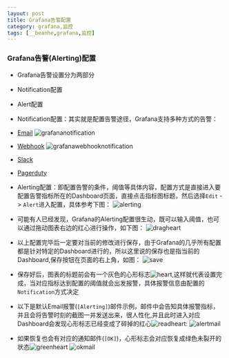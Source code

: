 ```yaml
---
layout: post
title: Grafana告警配置
category: grafana,监控
tags: [__beanhe,grafana,监控]
---
```


### Grafana告警(Alerting)配置

- Grafana告警设置分为两部分
 - Notification配置
 - Alert配置
	
- Notification配置：其实就是配置告警途径，Grafana支持多种方式的告警：
 - [Email](http://docs.grafana.org/alerting/notifications/#email)
![grafananotification](/files/201702/27135034359_grafananotification.gif "grafananotification")
 - [Webhook](http://docs.grafana.org/alerting/notifications/#webhook)
 ![grafanawebhooknotification](/files/201702/27135600129_grafanawebhooknotification.gif "grafanawebhooknotification")
 - [Slack](http://docs.grafana.org/alerting/notifications/#slack)
 - [Pagerduty](http://docs.grafana.org/alerting/notifications/#pagerduty)
 
- Alerting配置：即配置告警的条件，阈值等具体内容，配置方式是直接进入要配置告警指标所在的Dashboard页面，直接点击指标图标题，然后选择`Edit` -> `Alert`进入配置，具体参考下图：
![alerting](/files/201702/27142218973_alerting.gif "alerting")

- 可能有人已经发现，Grafana的Alerting配置很生动，既可以输入阈值，也可以通过拖动图表右边的红心进行操作，如下图：
![dragheart](/files/201702/27143437046_dragheart.gif "dragheart")

- 以上配置完毕后一定要对当前的修改进行保存，由于Grafana的几乎所有配置都是针对特定的Dashboard进行的，所以这里说的保存也是指当前的Dashboard,保存按钮在页面的右上角，如图：
![save](/files/201702/27143535385_QQ20170227-142628.png "save")

- 保存好后，图表的标题前会有一个灰色的心形标志![heart](/files/201702/27143628646_QQ20170227-143618.png "heart"),这样就代表设置完成，当对应指标达到配置的阈值就会出发报警，具体报警信息由配置的`Notification`方式决定
 - 以下是默认Email报警(`[Alerting]`)邮件示例，邮件中会告知具体报警指标，并且会将告警时刻的截图一并发送出来，很人性化,并且此时进入对应Dashboard会发现心形标志已经变成了碎掉的红心![readheart](/files/201702/27144115757_redheart.png "readheart"):
 ![alertmail](/files/201702/27144401438_alertingmail.png "alertmail")

 - 如果恢复也会有对应的通知邮件(`[OK]`)，心形标志会对应恢复成绿色未裂开的状态![greenheart](/files/201702/27144129734_greenheart.png "greenheart")
 ![okmail](/files/201702/27144415872_okmail.png "okmail")